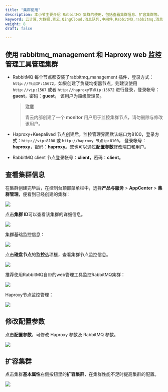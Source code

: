 ```yaml
---
title: "集群使用"
description: 本小节主要介绍 RabbitMQ 集群的使用，包括查看集群信息、扩容集群等。
keyword: 云计算,大数据,青云,QingCloud,消息队列,中间件,RabbitMQ,rabbitmq,消息队列服务,消息中间件,操作指南,集群使用
weight: 8
draft: false

---
```


## 使用 rabbitmq_management 和 Haproxy web 监控管理工具管理集群

- RabbitMQ 每个节点都安装了rabbitmq_management 插件，登录方式：`http://节点IP:15672`，如果创建了负载均衡器节点，则建议使用 `http://vip:1567` 或者 `http://haproxy节点ip:15672` 进行登录，登录帐号：**guest**，密码：**guest**， 该用户为超级管理员。

  > **注意**
  >
  > 青云内部创建了一个 **monitor** 用户用于监控集群节点，请勿删除与修改该用户。

- Haproxy+Keepalived 节点创建后，监控管理界面默认端口为8100，登录方式：`http://vip:8100` 或 `http://haproxy 节点ip:8100`， 登录帐号：**haproxy**，密码：**haproxy**。您也可以通过**配置参数**修改端口和用户。

- RabbitMQ client 节点登录帐号：**client**，密码：**client**。

## 查看集群信息

在集群创建完毕后，在控制台顶部菜单栏中，选择**产品与服务** > **AppCenter** > **集群管理**，便看到已经创建的集群：

![](../../_images/cluster_list.png)

点击**集群 ID**可以查看该集群的详细信息。

![](../../_images/cluster_info.png)

集群基础监控信息：

![](../../_images/resource_monitor.png)

点击**磁盘节点**的**监控**选项框，查看集群节点监控信息。

![](../../_images/node_monitor.png)

推荐使用RabbitMQ自带的web管理工具监控RabbitMQ集群：

![](../../_images/rabbimq_web_manage.png)

Haproxy节点监控管理：

![](../../_images/haproxy_monitor.png)

## 修改配置参数

点击**配置参数**，可修改 Haproxy 参数及 RabbitMQ 参数。

![](../../_images/config_paras.png)

## 扩容集群

点击集群**基本属性**右侧按钮里的**扩容集群**，在集群性能不足时提高集群的配置。

![](../../_images/resize_cluster.png)
